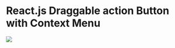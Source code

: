 # React.js Draggable action Button with Context Menu

![](https://media.giphy.com/media/z9Z8A0EqjI1UrG6LiH/giphy.gif?cid=790b76116895705a5f9c4044a6820b03d158311c1f4ee80e&rid=giphy.gif&ct=g)

